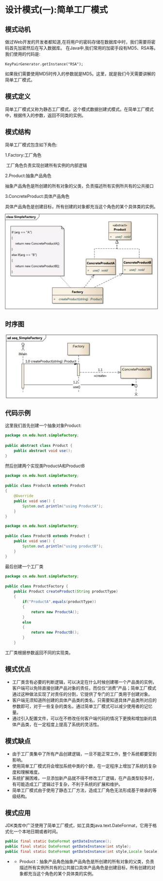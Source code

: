 # 设计模式(一):简单工厂模式

## 模式动机

​	做过Web开发的开发者都知道,在将用户的密码存储在数据库中时，我们需要将密码首先加密然后在写入数据库。 在Java中,我们常用的加密手段有MD5、RSA等。我们使用的代码是:

`KeyPairGenerator.getInstance("RSA");`

如果我们需要使用MD5时传入的参数就是MD5。这里，就是我们今天需要讲解的简单工厂模式。

## 模式定义

​	简单工厂模式又称为静态工厂模式，这个模式数据创建式模式。在简单工厂模式中，根据传入的参数，返回不同类的实例。

## 模式结构

简单工厂模式包含如下角色:

1.Factory:工厂角色

​	工厂角色负责实现创建所有实例的内部逻辑

2.Product:抽象产品角色

​	抽象产品角色是所创建的所有对象的父类，负责描述所有实例所共有的公共接口

3.ConcreteProduct:具体产品角色

​	 具体产品角色是创建目标，所有创建的对象都充当这个角色的某个具体类的实例。

![image-20180714122930229](简单工厂模式类图.png)

## 时序图

![image-20180714123154954](简单工厂模式时序图.png)

## 代码示例

这里我们首先创建一个抽象对象Product:

```java
package cn.edu.hust.simpleFactory;

public abstract class Product {
    public abstract void use();
}

```

然后创建两个实现类ProductA和ProductB

```java
package cn.edu.hust.simpleFactory;

public class ProductA extends Product
{
    @Override
    public void use() {
        System.out.println("using ProductA");
    }
}

```

```java
package cn.edu.hust.simpleFactory;

public class ProductB extends Product {
    public void use() {
        System.out.println("using productB");
    }
}

```

 最后创建一个工厂类

```java
package cn.edu.hust.simpleFactory;

public class ProductFactory {
    public Product createProduct(String productType)
    {
        if("ProductA".equals(productType))
        {
            return new ProductA();
        }
        else
        {
            return new ProductB();
        }
    }
```

工厂类根据参数返回不同的实现类。

## 模式优点

- 工厂类含有必要的判断逻辑，可以决定在什么时候创建哪一个产品类的实例，客户端可以免除直接创建产品对象的责任，而仅仅“消费”产品；简单工厂模式通过这种做法实现了对责任的分割，它提供了专门的工厂类用于创建对象。
- 客户端无须知道所创建的具体产品类的类名，只需要知道具体产品类所对应的参数即可，对于一些复杂的类名，通过简单工厂模式可以减少使用者的记忆量。
- 通过引入配置文件，可以在不修改任何客户端代码的情况下更换和增加新的具体产品类，在一定程度上提高了系统的灵活性。

## 模式缺点

- 由于工厂类集中了所有产品创建逻辑，一旦不能正常工作，整个系统都要受到影响。
- 使用简单工厂模式将会增加系统中类的个数，在一定程序上增加了系统的复杂度和理解难度。
- 系统扩展困难，一旦添加新产品就不得不修改工厂逻辑，在产品类型较多时，有可能造成工厂逻辑过于复杂，不利于系统的扩展和维护。
- 简单工厂模式由于使用了静态工厂方法，造成工厂角色无法形成基于继承的等级结构。

## 模式应用

JDK类库中广泛使用了简单工厂模式，如工具类java.text.DateFormat，它用于格式化一个本地日期或者时间。

```java
public final static DateFormat getDateInstance();
public final static DateFormat getDateInstance(int style);
public final static DateFormat getDateInstance(int style,Locale locale);
```

- - Product：抽象产品角色抽象产品角色是所创建的所有对象的父类，负责描述所有实例所共有的公共接口具体产品角色是创建目标，所有创建的对象都充当这个角色的某个具体类的实例。

